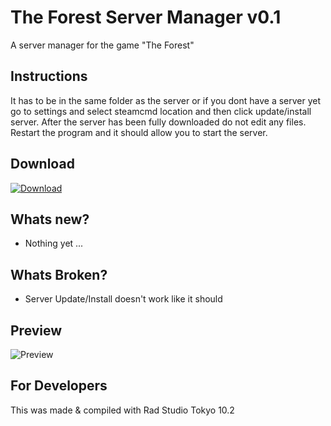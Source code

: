 <h1>The Forest Server Manager v0.1</h1>
A server manager for the game "The Forest"

<h2>Instructions</h2>
It has to be in the same folder as the server or if you dont have a server yet go to settings and select steamcmd location and then click update/install server. After the server has been fully downloaded do not edit any files. Restart the program and it should allow you to start the server.

<h2>Download</h2>
<a href="https://github.com/Inforcer25/The-Forest-Server-Manager/raw/master/The%20Forest%20Server%20Manager%20v0.1.exe">
  <img src="http://i.imgur.com/qoGP19r.png" alt="Download">
</a>

<h2>Whats new?</h2>
<ul>
  <li>Nothing yet ...</li>
</ul>

<h2>Whats Broken?</h2>
<ul>
  <li>Server Update/Install doesn't work like it should</li>
</ul>

<h2>Preview</h2> 
<img src="http://i.imgur.com/8h1DfXw.png" alt="Preview">

<h2>For Developers</h2>
This was made & compiled with Rad Studio Tokyo 10.2
